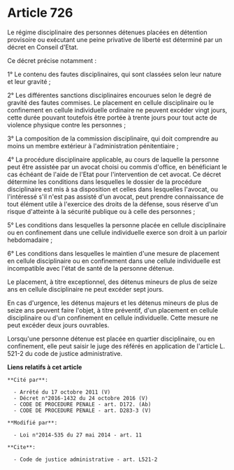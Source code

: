 # Article 726

Le régime disciplinaire des personnes détenues placées en détention provisoire ou exécutant une peine privative de liberté
est déterminé par un décret en Conseil d'Etat. 

Ce décret précise notamment : 

1° Le contenu des fautes disciplinaires, qui sont classées selon leur nature et leur gravité ; 

2° Les différentes sanctions disciplinaires encourues selon le degré de gravité des fautes commises. Le placement en cellule
disciplinaire ou le confinement en cellule individuelle ordinaire ne peuvent excéder vingt jours, cette durée pouvant
toutefois être portée à trente jours pour tout acte de violence physique contre les personnes ; 

3° La composition de la commission disciplinaire, qui doit comprendre au moins un membre extérieur à l'administration
pénitentiaire ; 

4° La procédure disciplinaire applicable, au cours de laquelle la personne peut être assistée par un avocat choisi ou commis
d'office, en bénéficiant le cas échéant de l'aide de l'Etat pour l'intervention de cet avocat. Ce décret détermine les
conditions dans lesquelles le dossier de la procédure disciplinaire est mis à sa disposition et celles dans lesquelles
l'avocat, ou l'intéressé s'il n'est pas assisté d'un avocat, peut prendre connaissance de tout élément utile à l'exercice des
droits de la défense, sous réserve d'un risque d'atteinte à la sécurité publique ou à celle des personnes ; 

5° Les conditions dans lesquelles la personne placée en cellule disciplinaire ou en confinement dans une cellule individuelle
exerce son droit à un parloir hebdomadaire ; 

6° Les conditions dans lesquelles le maintien d'une mesure de placement en cellule disciplinaire ou en confinement dans une
cellule individuelle est incompatible avec l'état de santé de la personne détenue. 

Le placement, à titre exceptionnel, des détenus mineurs de plus de seize ans en cellule disciplinaire ne peut excéder sept
jours. 

En cas d'urgence, les détenus majeurs et les détenus mineurs de plus de seize ans peuvent faire l'objet, à titre préventif,
d'un placement en cellule disciplinaire ou d'un confinement en cellule individuelle. Cette mesure ne peut excéder deux jours
ouvrables. 

Lorsqu'une personne détenue est placée en quartier disciplinaire, ou en confinement, elle peut saisir le juge des référés en
application de l'article L. 521-2 du code de justice administrative.

**Liens relatifs à cet article**

	**Cité par**:

	  - Arrêté du 17 octobre 2011 (V)
	  - Décret n°2016-1432 du 24 octobre 2016 (V)
	  - CODE DE PROCEDURE PENALE - art. D172. (Ab)
	  - CODE DE PROCEDURE PENALE - art. D283-3 (V)

	**Modifié par**:

	  - Loi n°2014-535 du 27 mai 2014 - art. 11

	**Cite**:

	  - Code de justice administrative - art. L521-2
